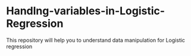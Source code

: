 # Handlng-variables-in-Logistic-Regression
This repository will help you to understand data manipulation for Logistic regression
